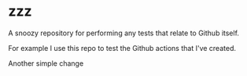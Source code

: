 # zzz
A snoozy repository for performing any tests that relate to Github itself.

For example I use this repo to test the Github actions that I've created.

Another simple change
